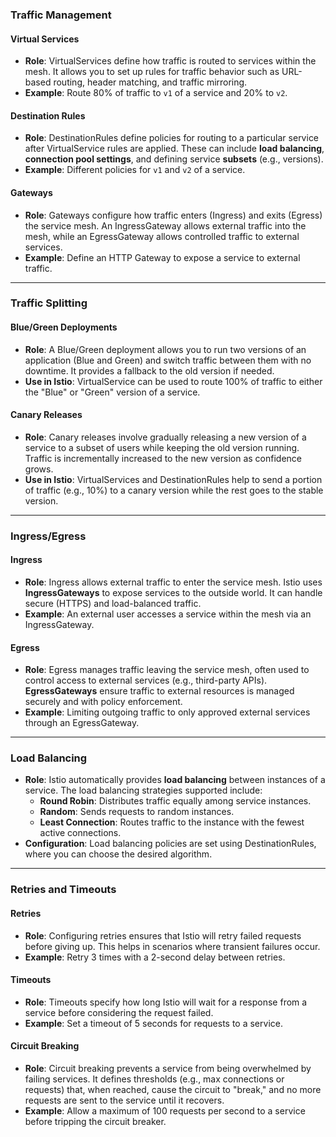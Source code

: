 ### Traffic Management

#### Virtual Services
- **Role**: VirtualServices define how traffic is routed to services within the mesh. It allows you to set up rules for traffic behavior such as URL-based routing, header matching, and traffic mirroring.
- **Example**: Route 80% of traffic to `v1` of a service and 20% to `v2`.

#### Destination Rules
- **Role**: DestinationRules define policies for routing to a particular service after VirtualService rules are applied. These can include **load balancing**, **connection pool settings**, and defining service **subsets** (e.g., versions).
- **Example**: Different policies for `v1` and `v2` of a service.

#### Gateways
- **Role**: Gateways configure how traffic enters (Ingress) and exits (Egress) the service mesh. An IngressGateway allows external traffic into the mesh, while an EgressGateway allows controlled traffic to external services.
- **Example**: Define an HTTP Gateway to expose a service to external traffic.

---

### Traffic Splitting

#### Blue/Green Deployments
- **Role**: A Blue/Green deployment allows you to run two versions of an application (Blue and Green) and switch traffic between them with no downtime. It provides a fallback to the old version if needed.
- **Use in Istio**: VirtualService can be used to route 100% of traffic to either the "Blue" or "Green" version of a service.

#### Canary Releases
- **Role**: Canary releases involve gradually releasing a new version of a service to a subset of users while keeping the old version running. Traffic is incrementally increased to the new version as confidence grows.
- **Use in Istio**: VirtualServices and DestinationRules help to send a portion of traffic (e.g., 10%) to a canary version while the rest goes to the stable version.

---

### Ingress/Egress

#### Ingress
- **Role**: Ingress allows external traffic to enter the service mesh. Istio uses **IngressGateways** to expose services to the outside world. It can handle secure (HTTPS) and load-balanced traffic.
- **Example**: An external user accesses a service within the mesh via an IngressGateway.

#### Egress
- **Role**: Egress manages traffic leaving the service mesh, often used to control access to external services (e.g., third-party APIs). **EgressGateways** ensure traffic to external resources is managed securely and with policy enforcement.
- **Example**: Limiting outgoing traffic to only approved external services through an EgressGateway.

---

### Load Balancing

- **Role**: Istio automatically provides **load balancing** between instances of a service. The load balancing strategies supported include:
  - **Round Robin**: Distributes traffic equally among service instances.
  - **Random**: Sends requests to random instances.
  - **Least Connection**: Routes traffic to the instance with the fewest active connections.
- **Configuration**: Load balancing policies are set using DestinationRules, where you can choose the desired algorithm.

---

### Retries and Timeouts

#### Retries
- **Role**: Configuring retries ensures that Istio will retry failed requests before giving up. This helps in scenarios where transient failures occur.
- **Example**: Retry 3 times with a 2-second delay between retries.

#### Timeouts
- **Role**: Timeouts specify how long Istio will wait for a response from a service before considering the request failed.
- **Example**: Set a timeout of 5 seconds for requests to a service.

#### Circuit Breaking
- **Role**: Circuit breaking prevents a service from being overwhelmed by failing services. It defines thresholds (e.g., max connections or requests) that, when reached, cause the circuit to "break," and no more requests are sent to the service until it recovers.
- **Example**: Allow a maximum of 100 requests per second to a service before tripping the circuit breaker.
